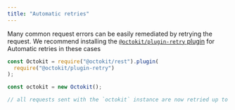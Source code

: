 ```yaml
---
title: "Automatic retries"
---
```


Many common request errors can be easily remediated by retrying the request. We recommend installing the [`@octokit/plugin-retry` plugin](https://github.com/octokit/plugin-retry.js) for Automatic retries in these cases

```js
const Octokit = require("@octokit/rest").plugin(
  require("@octokit/plugin-retry")
);

const octokit = new Octokit();

// all requests sent with the `octokit` instance are now retried up to 3 times for recoverable errors.
```
